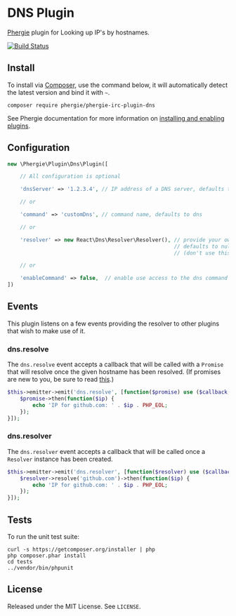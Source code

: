 # DNS Plugin

[Phergie](http://github.com/phergie/phergie-irc-bot-react/) plugin for Looking up IP&#039;s by hostnames.

[![Build Status](https://secure.travis-ci.org/phergie/plugin-dns.png?branch=master)](http://travis-ci.org/phergie/plugin-dns)

## Install

To install via [Composer](http://getcomposer.org/), use the command below, it will automatically detect the latest version and bind it with `~`.

```
composer require phergie/phergie-irc-plugin-dns 
```

See Phergie documentation for more information on
[installing and enabling plugins](https://github.com/phergie/phergie-irc-bot-react/wiki/Usage#plugins).

## Configuration

```php
new \Phergie\Plugin\Dns\Plugin([

    // All configuration is optional

    'dnsServer' => '1.2.3.4', // IP address of a DNS server, defaults to Google's 8.8.8.8

    // or

    'command' => 'customDns', // command name, defaults to dns

    // or

    'resolver' => new React\Dns\Resolver\Resolver(), // provide your own Resolver instance
                                                     // defaults to null and is set at first use
                                                     // (don't use this unless you know what you are doing!)

    // or

    'enableCommand' => false,  // enable use access to the dns command
])
```

## Events

This plugin listens on a few events providing the resolver to other plugins that wish to make use of it.

### dns.resolve

The `dns.resolve` event accepts a callback that will be called with a `Promise` that will resolve once the given hostname has been resolved. (If promises are new to you, be sure to read [this](https://gist.github.com/domenic/3889970).)

```php
$this->emitter->emit('dns.resolve', [function($promise) use ($callback, $that) {
    $promise->then(function($ip) {
        echo 'IP for github.com: ' . $ip . PHP_EOL;
    });
}]);
```

### dns.resolver

The `dns.resolver` event accepts a callback that will be called once a `Resolver` instance has been created.

```php
$this->emitter->emit('dns.resolver', [function($resolver) use ($callback, $that) {
    $resolver->resolve('github.com')->then(function($ip) {
        echo 'IP for github.com: ' . $ip . PHP_EOL;
    });
}]);
```

## Tests

To run the unit test suite:

```
curl -s https://getcomposer.org/installer | php
php composer.phar install
cd tests
../vendor/bin/phpunit
```

## License

Released under the MIT License. See `LICENSE`.
